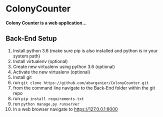 # ColonyCounter
#### Colony Counter is a web application...


## Back-End Setup
1. Install python 3.6 (make sure pip is also installed and python is in your system path)
2. Install virtualenv (optional)
3. Create new virtualenv using python 3.6 (optional)
4. Activate the new virtualenv (optional)
5. Install git
6. run `git clone https://github.com/abarganier/ColonyCounter.git`
7. from the command line navigate to the Back-End folder within the git repo
8. run `pip install requirements.txt`
9. run `python manage.py runserver`
10. In a web browser navigate to https://127.0.0.1:8000